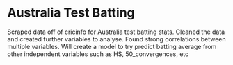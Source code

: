# Australia Test Batting

Scraped data off of cricinfo for Australia test batting stats.
Cleaned the data and created further variables to analyse.
Found strong correlations between multiple variables.
Will create a model to try predict batting average from other independent variables such as HS, 50_convergences, etc
